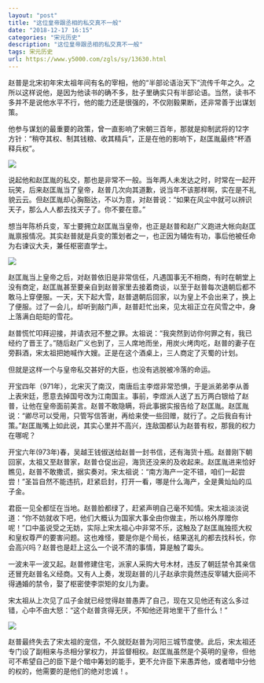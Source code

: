 ```yaml
---
layout: "post"
title: "这位皇帝跟丞相的私交真不一般"
date: "2018-12-17 16:15"
categories: "宋元历史"
description: "这位皇帝跟丞相的私交真不一般"
tags: 宋元历史
url: https://www.y5000.com/zgls/sy/13630.html
---
```






赵普是北宋初年宋太祖年间有名的宰相，他的“半部论语治天下”流传千年之久。之所以这样说他，是因为他读书的确不多，肚子里确实只有半部论语。当然，读书不多并不是说他水平不行，他的能力还是很强的，不仅刚毅果断，还非常善于出谋划策。

他参与谋划的最重要的政策，曾一直影响了宋朝三百年，那就是抑制武将的12字方针：“稍夺其权、制其钱粮、收其精兵”，正是在他的影响下，赵匡胤最终“杯酒释兵权”。

![](https://img.y5000.com/uploads/allimg/170215/8-1F215153H0X9.jpg)

说起他和赵匡胤的私交，那也是非常不一般。当年两人未发达之时，时常在一起开玩笑，后来赵匡胤当了皇帝，赵普几次向其道歉，说当年不该那样啊，实在是不礼貌云云。但赵匡胤却心胸豁达，不以为意，对赵普说：“如果在风尘中就可以辨识天子，那么人人都去找天子了。你不要在意。”

想当年陈桥兵变，军士要拥立赵匡胤当皇帝，也正是赵普和赵广义跑进大帐向赵匡胤禀报情况。其实赵普就是兵变的策划者之一，也正因为辅佐有功，事后他被任命为右谏议大夫，兼任枢密直学士。

![](https://img.y5000.com/uploads/allimg/170215/8-1F215153HWY.jpg)

赵匡胤当上皇帝之后，对赵普依旧是非常信任，凡遇国事无不相商，有时在朝堂上没有商定，赵匡胤甚至要亲自到赵普家里去接着商谈，以至于赵普每次退朝后都不敢马上穿便服。一天，天下起大雪，赵普退朝后回家，以为皇上不会出来了，换上了便服。过了一会儿，却听到敲门声，赵普赶忙出来，见太祖正立在风雪之中，身上落满白皑皑的雪花。

赵普慌忙叩拜迎接，并请衣冠不整之罪。太祖说：“我突然到访你何罪之有，我已经约了晋王了。”随后赵广义也到了，三人席地而坐，用炭火烤肉吃，赵普的妻子在旁斟酒，宋太祖把她喊作大嫂。正是在这个酒桌上，三人商定了灭蜀的计划。

但就是这样一个与皇帝私交甚好的大臣，也没有逃脱被冷落的命运。

开宝四年（971年），北宋灭了南汉，南唐后主李煜非常恐惧，于是派弟弟李从善上表宋廷，愿意去掉国号改为江南国主。事前，李煜派人送了五万两白银给了赵普，让他在皇帝面前美言。赵普不敢隐瞒，将此事据实报告给了赵匡胤。赵匡胤说：“卿尽可以受用，只管写信答谢，再给来使一些回赠，就行了。之后我自有计策。”赵匡胤嘴上如此说，其实心里并不高兴，连敌国都认为赵普有权，那我的权力在哪呢？

开宝六年(973年)春，吴越王钱俶送给赵普一封书信，还有海货十瓶。赵普刚下朝回家，太祖又至赵普家，赵普仓促出迎，海货还没来的及收起来。赵匡胤进来恰好瞧见，赵普不敢撒谎，据实奏对。宋太祖说：“南方海产一定不错，咱们一起尝尝！”圣旨自然不能违抗，赶紧启封，打开一看，哪是什么海产，全是黄灿灿的瓜子金。

君臣一见全都怔在当地。赵普脸都绿了，赶紧声明自己毫不知情。宋太祖淡淡说道：“你不妨就收下吧，他们大概认为国家大事全由你做主，所以格外厚赠你呢！”口中虽说受之无妨，实际上宋太祖心中非常不乐，这触及了赵匡胤独揽大权和皇权尊严的要害问题。这也难怪，要是你是个局长，结果送礼的都去找科长，你会高兴吗？赵普也是赶上这么一个说不清的事情，算是触了霉头。

一波未平一波又起。赵普修建住宅，派家人采购大号木材，违反了朝廷禁令其亲信还冒充赵普名义经商。又有人上奏，发现赵普的儿子赵承宗竟然违反宰辅大臣间不得通婚的禁令，娶了枢密使李崇矩的女儿为妻。

宋太祖从上次见了瓜子金就已经觉得赵普愚弄了自己，现在又见他还有这么多过错，心中不由大怒：“这个赵普贪得无厌，不知他还背地里干了些什么！”

![](https://img.y5000.com/uploads/allimg/170215/8-1F215153IS60.jpg)

赵普最终失去了宋太祖的宠信，不久就贬赵普为河阳三城节度使。此后，宋太祖还专门设了副相来与丞相分掌权力，并监督相权。赵匡胤虽然是个英明的皇帝，但他可不希望自己的臣下是个暗中筹划的能手，更不允许臣下来愚弄他，或者暗中分他的权的，他需要的是他们的绝对忠诚！。
